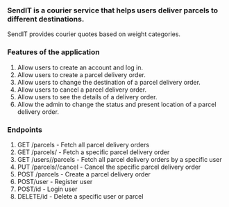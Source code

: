 



<!-- ### Log In  <br/> -->
<!--  ![alt text](https://github.com/samuelkungu/send-it/blob/main/Frontend/public/images/login.png?raw=true) -->
<!-- ### Sign In  <br/> -->
<!--  ![alt text](https://github.com/samuelkungu/send-it/blob/main/Frontend/public/images/register.png?raw=true) -->
 
### SendIT is a courier service that helps users deliver parcels to different destinations. <br/>
SendIT provides courier quotes based on weight categories. <br/>
### Features of the application <br/>
1. Allow users to create an account and log in.  <br/>
2. Allow users to create a parcel delivery order.  <br/>
3. Allow users to change the destination of a parcel delivery order. <br/>
4. Allow users to cancel a parcel delivery order. <br/>
5. Allow users to see the details of a delivery order.  <br/>
6. Allow the admin to change the status and present location of a parcel delivery order.  <br/>
### Endpoints
1. GET /parcels - Fetch all parcel delivery orders <br/>  
2. GET /parcels/<parcelId> - Fetch a specific parcel delivery order<br/>
3. GET /users/<userId>/parcels - Fetch all parcel delivery orders by a
specific user <br/>
4. PUT /parcels/<parcelId>/cancel - Cancel the specific parcel delivery order <br/>
5. POST /parcels - Create a parcel delivery order<br/>
6. POST/user - Register user <br/>
7. POST/id - Login user <br/>
8. DELETE/id - Delete a specific user or parcel  <br/>
